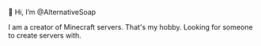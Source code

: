 👋 Hi, I’m @AlternativeSoap

I am a creator of Minecraft servers.
That's my hobby. 
Looking for someone to create servers with.
